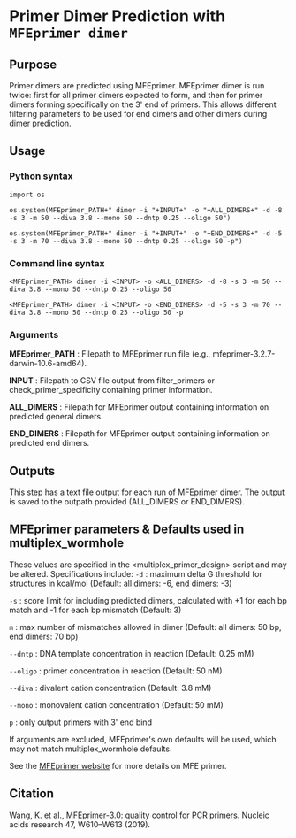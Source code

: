 # Primer Dimer Prediction with `MFEprimer dimer`

## Purpose
Primer dimers are predicted using MFEprimer. MFEprimer dimer is run twice: first for all primer dimers expected to form, and then for primer dimers forming specifically on the 3' end of primers. This allows different filtering parameters to be used for end dimers and other dimers during dimer prediction.

## Usage
### Python syntax
`import os`

`os.system(MFEprimer_PATH+" dimer -i "+INPUT+" -o "+ALL_DIMERS+" -d -8 -s 3 -m 50 --diva 3.8 --mono 50 --dntp 0.25 --oligo 50")`

`os.system(MFEprimer_PATH+" dimer -i "+INPUT+" -o "+END_DIMERS+" -d -5 -s 3 -m 70 --diva 3.8 --mono 50 --dntp 0.25 --oligo 50 -p")`

### Command line syntax
`<MFEprimer_PATH> dimer -i <INPUT> -o <ALL_DIMERS> -d -8 -s 3 -m 50 --diva 3.8 --mono 50 --dntp 0.25 --oligo 50`

`<MFEprimer_PATH> dimer -i <INPUT> -o <END_DIMERS> -d -5 -s 3 -m 70 --diva 3.8 --mono 50 --dntp 0.25 --oligo 50 -p`

### Arguments
**MFEprimer_PATH** : Filepath to MFEprimer run file (e.g., mfeprimer-3.2.7-darwin-10.6-amd64).

**INPUT** : Filepath to CSV file output from filter_primers or check_primer_specificity containing primer information.

**ALL_DIMERS** : Filepath for MFEprimer output containing information on predicted general dimers.

**END_DIMERS** : Filepath for MFEprimer output containing information on predicted end dimers.


## Outputs
This step has a text file output for each run of MFEprimer dimer. The output is saved to the outpath provided (ALL_DIMERS or END_DIMERS).


## MFEprimer parameters & Defaults used in multiplex_wormhole
These values are specified in the <multiplex_primer_design> script and may be altered. Specifications include:
`-d` : maximum delta G threshold for structures in kcal/mol (Default: all dimers: -6, end dimers: -3)

`-s` : score limit for including predicted dimers, calculated with +1 for each bp match and -1 for each bp mismatch (Default: 3)

`m` : max number of mismatches allowed in dimer (Default: all dimers: 50 bp, end dimers: 70 bp)

`--dntp` : DNA template concentration in reaction (Default: 0.25 mM)

`--oligo` : primer concentration in reaction (Default: 50 nM)

`--diva` : divalent cation concentration (Default: 3.8 mM)

`--mono` : monovalent cation concentration (Default: 50 mM)

`p` : only output primers with 3' end bind

If arguments are excluded, MFEprimer's own defaults will be used, which may not match multiplex_wormhole defaults.

See the [MFEprimer website](https://www.mfeprimer.com) for more details on MFE primer.


## Citation
Wang, K. et al., MFEprimer-3.0: quality control for PCR primers. Nucleic acids research 47, W610–W613 (2019).

